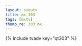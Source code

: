 ```yaml
--- 
layout: sieutv
title: mx 303
tags: [mxtv]
thumb_re: 303_mx
---
```

{% include tvadv key="qt303" %} 
